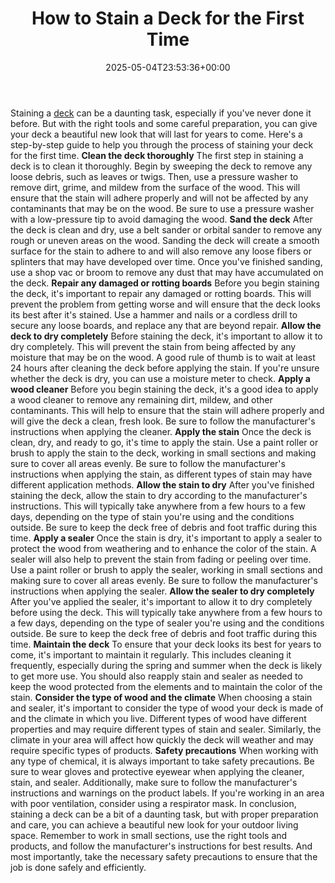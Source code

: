 ﻿---
layout: post
title: How to Stain a Deck for the First Time
date: '2025-05-04T23:53:36+00:00'
categories:
- DIY Paintings
tags: []
slug: /how-to-stain-a-deck-for-the-first-time/
lastmod: 2025-05-07T12:21:28+03:00
---

Staining a
[deck](https://en.wikipedia.org/wiki/Deck_(building))
can be a daunting task, especially if you've never done it before. But with the right tools and some careful preparation, you can give your deck a beautiful new look that will last for years to come.
Here's a step-by-step guide to help you through the process of staining your deck for the first time.
**Clean the deck thoroughly**
The first step in staining a deck is to clean it thoroughly. Begin by sweeping the deck to remove any loose debris, such as leaves or twigs. Then, use a pressure washer to remove dirt, grime, and mildew from the surface of the wood. This will ensure that the stain will adhere properly and will not be affected by any contaminants that may be on the wood. Be sure to use a pressure washer with a low-pressure tip to avoid damaging the wood.
**Sand the deck**
After the deck is clean and dry, use a belt sander or orbital sander to remove any rough or uneven areas on the wood. Sanding the deck will create a smooth surface for the stain to adhere to and will also remove any loose fibers or splinters that may have developed over time. Once you've finished sanding, use a shop vac or broom to remove any dust that may have accumulated on the deck.
**Repair any damaged or rotting boards**
Before you begin staining the deck, it's important to repair any damaged or rotting boards. This will prevent the problem from getting worse and will ensure that the deck looks its best after it's stained. Use a hammer and nails or a cordless drill to secure any loose boards, and replace any that are beyond repair.
**Allow the deck to dry completely**
Before staining the deck, it's important to allow it to dry completely. This will prevent the stain from being affected by any moisture that may be on the wood. A good rule of thumb is to wait at least 24 hours after cleaning the deck before applying the stain. If you're unsure whether the deck is dry, you can use a moisture meter to check.
**Apply a wood cleaner**
Before you begin staining the deck, it's a good idea to apply a wood cleaner to remove any remaining dirt, mildew, and other contaminants. This will help to ensure that the stain will adhere properly and will give the deck a clean, fresh look. Be sure to follow the manufacturer's instructions when applying the cleaner.
**Apply the stain**
Once the deck is clean, dry, and ready to go, it's time to apply the stain. Use a paint roller or brush to apply the stain to the deck, working in small sections and making sure to cover all areas evenly. Be sure to follow the manufacturer's instructions when applying the stain, as different types of stain may have different application methods.
**Allow the stain to dry**
After you've finished staining the deck, allow the stain to dry according to the manufacturer's instructions. This will typically take anywhere from a few hours to a few days, depending on the type of stain you're using and the conditions outside. Be sure to keep the deck free of debris and foot traffic during this time.
**Apply a sealer**
Once the stain is dry, it's important to apply a sealer to protect the wood from weathering and to enhance the color of the stain. A sealer will also help to prevent the stain from fading or peeling over time. Use a paint roller or brush to apply the sealer, working in small sections and making sure to cover all areas evenly. Be sure to follow the manufacturer's instructions when applying the sealer.
**Allow the sealer to dry completely**
After you've applied the sealer, it's important to allow it to dry completely before using the deck. This will typically take anywhere from a few hours to a few days, depending on the type of sealer you're using and the conditions outside. Be sure to keep the deck free of debris and foot traffic during this time.
**Maintain the deck**
To ensure that your deck looks its best for years to come, it's important to maintain it regularly. This includes cleaning it frequently, especially during the spring and summer when the deck is likely to get more use. You should also reapply stain and sealer as needed to keep the wood protected from the elements and to maintain the color of the stain.
**Consider the type of wood and the climate**
When choosing a stain and sealer, it's important to consider the type of wood your deck is made of and the climate in which you live. Different types of wood have different properties and may require different types of stain and sealer. Similarly, the climate in your area will affect how quickly the deck will weather and may require specific types of products.
**Safety precautions**
When working with any type of chemical, it is always important to take safety precautions. Be sure to wear gloves and protective eyewear when applying the cleaner, stain, and sealer. Additionally, make sure to follow the manufacturer's instructions and warnings on the product labels. If you're working in an area with poor ventilation, consider using a respirator mask.
In conclusion, staining a deck can be a bit of a daunting task, but with proper preparation and care, you can achieve a beautiful new look for your outdoor living space.
Remember to work in small sections, use the right tools and products, and follow the manufacturer's instructions for best results. And most importantly, take the necessary safety precautions to ensure that the job is done safely and efficiently.